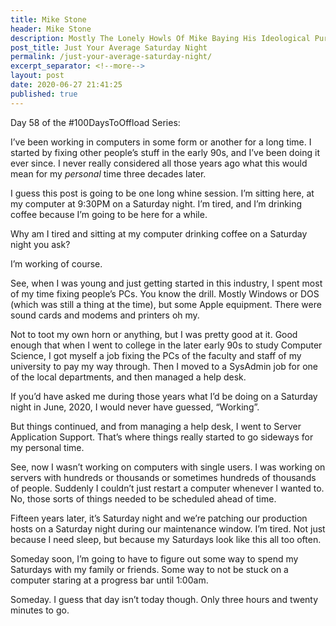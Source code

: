 ```yaml
---
title: Mike Stone
header: Mike Stone
description: Mostly The Lonely Howls Of Mike Baying His Ideological Purity At The Moon
post_title: Just Your Average Saturday Night
permalink: /just-your-average-saturday-night/
excerpt_separator: <!--more-->
layout: post
date: 2020-06-27 21:41:25
published: true
---
```


Day 58 of the #100DaysToOffload Series:

I’ve been working in computers in some form or another for a long time. I started by fixing other people’s stuff in the early 90s, and I’ve been doing it ever since. I never really considered all those years ago what this would mean for my *personal* time three decades later.

<!--more-->

I guess this post is going to be one long whine session. I’m sitting here, at my computer at 9:30PM on a Saturday night. I’m tired, and I’m drinking coffee because I’m going to be here for a while. 

Why am I tired and sitting at my computer drinking coffee on a Saturday night you ask? 

I’m working of course.

See, when I was young and just getting started in this industry, I spent most of my time fixing people’s PCs. You know the drill. Mostly Windows or DOS (which was still a thing at the time), but some Apple equipment. There were sound cards and modems and printers oh my.

Not to toot my own horn or anything, but I was pretty good at it. Good enough that when I went to college in the later early 90s to study Computer Science, I got myself a job fixing the PCs of the faculty and staff of my university to pay my way through. Then I moved to a SysAdmin job for one of the local departments, and then managed a help desk. 

If you’d have asked me during those years what I’d be doing on a Saturday night in June, 2020, I would never have guessed, “Working”. 

But things continued, and from managing a help desk, I went to Server Application Support. That’s where things really started to go sideways for my personal time. 

See, now I wasn’t working on computers with single users. I was working on servers with hundreds or thousands or sometimes hundreds of thousands of people. Suddenly I couldn’t just restart a computer whenever I wanted to. No, those sorts of things needed to be scheduled ahead of time.

Fifteen years later, it’s Saturday night and we’re patching our production hosts on a Saturday night during our maintenance window. I’m tired. Not just because I need sleep, but because my Saturdays look like this all too often. 

Someday soon, I’m going to have to figure out some way to spend my Saturdays with my family or friends. Some way to not be stuck on a computer staring at a progress bar until 1:00am.

Someday. I guess that day isn’t today though. Only three hours and twenty minutes to go. 